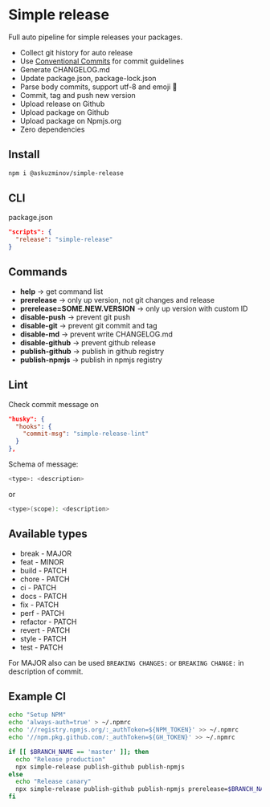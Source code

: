 # Simple release

Full auto pipeline for simple releases your packages.

- Collect git history for auto release
- Use [Conventional Commits](https://www.conventionalcommits.org/en/v1.0.0/) for commit guidelines
- Generate CHANGELOG.md
- Update package.json, package-lock.json
- Parse body commits, support utf-8 and emoji 🚀
- Commit, tag and push new version
- Upload release on Github
- Upload package on Github
- Upload package on Npmjs.org
- Zero dependencies

## Install

```bash
npm i @askuzminov/simple-release
```

## CLI

package.json

```json
"scripts": {
  "release": "simple-release"
}
```

## Commands

- **help** -> get command list
- **prerelease** -> only up version, not git changes and release
- **prerelease=SOME.NEW.VERSION** -> only up version with custom ID
- **disable-push** -> prevent git push
- **disable-git** -> prevent git commit and tag
- **disable-md** -> prevent write CHANGELOG.md
- **disable-github** -> prevent github release
- **publish-github** -> publish in github registry
- **publish-npmjs** -> publish in npmjs registry

## Lint

Check commit message on

```json
"husky": {
  "hooks": {
    "commit-msg": "simple-release-lint"
  }
},
```

Schema of message:

```bash
<type>: <description>
```

or

```bash
<type>(scope): <description>
```

## Available types

- break - MAJOR
- feat - MINOR
- build - PATCH
- chore - PATCH
- ci - PATCH
- docs - PATCH
- fix - PATCH
- perf - PATCH
- refactor - PATCH
- revert - PATCH
- style - PATCH
- test - PATCH

For MAJOR also can be used `BREAKING CHANGES:` or `BREAKING CHANGE:` in description of commit.

## Example CI

```bash
echo "Setup NPM"
echo 'always-auth=true' > ~/.npmrc
echo '//registry.npmjs.org/:_authToken=${NPM_TOKEN}' >> ~/.npmrc
echo '//npm.pkg.github.com/:_authToken=${GH_TOKEN}' >> ~/.npmrc

if [[ $BRANCH_NAME == 'master' ]]; then
  echo "Release production"
  npx simple-release publish-github publish-npmjs
else
  echo "Release canary"
  npx simple-release publish-github publish-npmjs prerelease=$BRANCH_NAME.$BUILD_ID
fi
```
